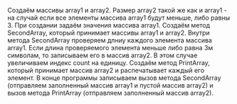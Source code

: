 Создаём массивы array1 и array2. Размер array2 такой же как и array1 - на случай если все элементы массива array1 будут меньше, либо равны 3. При создании задаём значения массива array1.
Создаём метод SecondArray, который принимает массивы array1 и array2.
Внутри метода SecondArray проверяем длниу каждого элемента массива array1. Если длина проверяемого элемента меньше либо равна 3м символам, то записываем его в массив array2. В этом случае увеличиваем индекс count на единицу.
Создаём метод PrintArray, который принимает массив array2 и распечатывает каждый его элемент.
В конце программы записываем вызов метода SecondArray (отправляем заполненный массив array1 и пустой массив array2) и вызов метода PrintArray (отправляем заполненный массив array2).